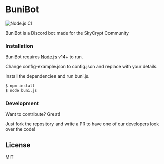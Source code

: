 # BuniBot
![Node.js CI](https://github.com/SkyCryptWebsite/BuniBot/workflows/Node.js%20CI/badge.svg)

BuniBot is a Discord bot made for the SkyCrypt Community

### Installation

BuniBot requires [Node.js](https://nodejs.org/) v14+ to run.

Change config-example.json to config.json and replace with your details.

Install the dependencies and run buni.js.

```sh
$ npm install 
$ node buni.js
```
### Development

Want to contribute? Great!

Just fork the repository and write a PR to have one of our developers look over the code!


License
----
MIT





